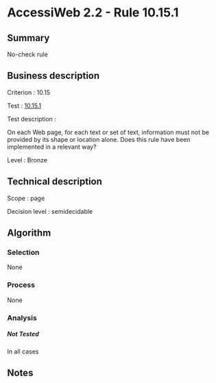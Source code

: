 # AccessiWeb 2.2 - Rule 10.15.1

## Summary

No-check rule

## Business description

Criterion : 10.15

Test : [10.15.1](http://www.accessiweb.org/index.php/accessiweb-22-english-version.html#test-10-15-1)

Test description :

On each Web page, for each text or set of text, information must not be
provided by its shape or location alone. Does this rule have been
implemented in a relevant way?

Level : Bronze

## Technical description

Scope : page

Decision level :
semidecidable

## Algorithm

### Selection

None

### Process

None

### Analysis

##### Not Tested

In all cases

## Notes



